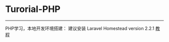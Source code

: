 # Turorial-PHP
----  

PHP学习，本地开发环境搭建：
建议安装 Laravel Homestead version 2.2.1 [教程](https://github.com/mayusa/Tutorial-Laravel/blob/master/LaravelHomesteadSetup.md)  